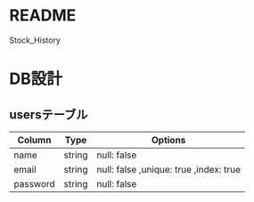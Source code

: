 # README
Stock_History

# DB設計

## usersテーブル

|Column|Type|Options|
|------|----|-------|
|name|string|null: false|
|email|string|null: false ,unique: true ,index: true|
|password|string|null: false|
